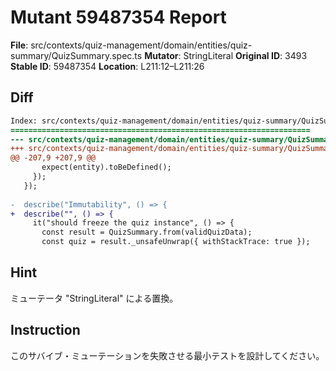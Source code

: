 # Mutant 59487354 Report

**File**: src/contexts/quiz-management/domain/entities/quiz-summary/QuizSummary.spec.ts
**Mutator**: StringLiteral
**Original ID**: 3493
**Stable ID**: 59487354
**Location**: L211:12–L211:26

## Diff

```diff
Index: src/contexts/quiz-management/domain/entities/quiz-summary/QuizSummary.spec.ts
===================================================================
--- src/contexts/quiz-management/domain/entities/quiz-summary/QuizSummary.spec.ts	original
+++ src/contexts/quiz-management/domain/entities/quiz-summary/QuizSummary.spec.ts	mutated #3493
@@ -207,9 +207,9 @@
       expect(entity).toBeDefined();
     });
   });
 
-  describe("Immutability", () => {
+  describe("", () => {
     it("should freeze the quiz instance", () => {
       const result = QuizSummary.from(validQuizData);
       const quiz = result._unsafeUnwrap({ withStackTrace: true });
```

## Hint

ミューテータ "StringLiteral" による置換。

## Instruction

このサバイブ・ミューテーションを失敗させる最小テストを設計してください。

